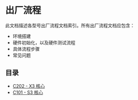 # 出厂流程

此文档描述各型号出厂流程文档索引。所有出厂流程文档应包含：

* 环境搭建
* 硬件初始化，以及硬件测试流程
* 具体流程步骤
* 常见问题

## 目录

* [C202 - X3 核心](11.C202_X3_CORE.md)
* [C101 - S3 核心](12.C101_S3_CORE.md)